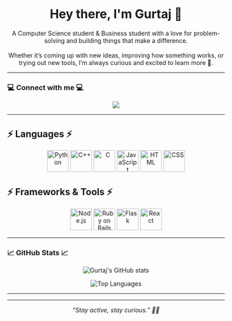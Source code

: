 <h1 align="center">Hey there, I'm Gurtaj 👋</h1>

<p align="center">
  A Computer Science student & Business student with a love for problem-solving and building things that make a difference.  
  <br><br>
  Whether it’s coming up with new ideas, improving how something works, or trying out new tools, I’m always curious and excited to learn more 🚀.
</p>

---
### 💻 Connect with me 💻

<p align="center">
  <a href="https://www.linkedin.com/in/gurtajrattan" target="_blank">
    <img src="https://img.shields.io/badge/LinkedIn-blue?style=for-the-badge&logo=linkedin&logoColor=white" />
  </a>

---

## ⚡ Languages ⚡
<p align="center">
  <img src="https://cdn.jsdelivr.net/gh/devicons/devicon/icons/python/python-original.svg" alt="Python" width="50" height="50"/>
  <img src="https://cdn.jsdelivr.net/gh/devicons/devicon/icons/cplusplus/cplusplus-original.svg" alt="C++" width="50" height="50"/>
  <img src="https://cdn.jsdelivr.net/gh/devicons/devicon/icons/c/c-original.svg" alt="C" width="50" height="50"/>
  <img src="https://cdn.jsdelivr.net/gh/devicons/devicon/icons/javascript/javascript-original.svg" alt="JavaScript" width="50" height="50"/>
  <img src="https://cdn.jsdelivr.net/gh/devicons/devicon/icons/html5/html5-original.svg" alt="HTML" width="50" height="50"/>
  <img src="https://cdn.jsdelivr.net/gh/devicons/devicon/icons/css3/css3-original.svg" alt="CSS" width="50" height="50"/>
</p>

## ⚡ Frameworks & Tools ⚡
<p align="center">
  <img src="https://cdn.jsdelivr.net/gh/devicons/devicon/icons/nodejs/nodejs-original.svg" alt="Node.js" width="50" height="50"/>
  <img src="https://cdn.jsdelivr.net/gh/devicons/devicon/icons/rails/rails-original-wordmark.svg" alt="Ruby on Rails" width="50" height="50"/>
  <img src="https://cdn.jsdelivr.net/gh/devicons/devicon/icons/flask/flask-original.svg" alt="Flask" width="50" height="50"/>
  <img src="https://cdn.jsdelivr.net/gh/devicons/devicon/icons/react/react-original.svg" alt="React" width="50" height="50"/>
</p>


---

### 📈 GitHub Stats 📈

<p align="center">
  <img src="https://github-readme-stats.vercel.app/api?username=gurtajrattan&show_icons=true&theme=radical" alt="Gurtaj's GitHub stats" />
</p>

<p align="center">
  <img src="https://github-readme-stats.vercel.app/api/top-langs/?username=gurtajrattan&layout=compact&theme=radical" alt="Top Languages" />
</p>

---

</p>

---

<p align="center">
  <i>“Stay active, stay curious.” 🏀💡</i>
</p>
